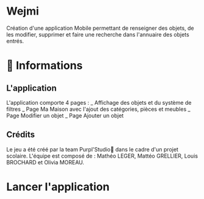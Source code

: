 # Wejmi

Création d'une application Mobile permettant de renseigner des objets, de les modifier, supprimer et faire une recherche dans l'annuaire des objets entrés.

# 📜 Informations

## L'application

L'application comporte 4 pages :
_ Affichage des objets et du système de filtres
_ Page Ma Maison avec l'ajout des catégories, pièces et meubles
_ Page Modifier un objet
_ Page Ajouter un objet

## Crédits

Le jeu a été créé par la team Purpl'Studio👊 dans le cadre d'un projet scolaire.
L'équipe est composé de : Mathéo LEGER, Mattéo GRELLIER, Louis BROCHARD et Olivia MOREAU.

# Lancer l'application
